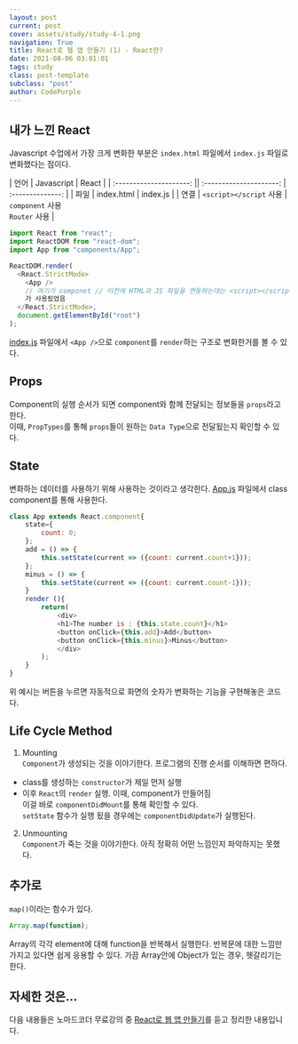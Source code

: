 ```yaml
---
layout: post
current: post
cover: assets/study/study-4-1.png
navigation: True
title: React로 웹 앱 만들기 (1) - React란?
date: 2021-08-06 03:01:01
tags: study
class: post-template
subclass: "post"
author: CodePurple
---
```


## 내가 느낀 React
Javascript 수업에서 가장 크게 변화한 부분은 `index.html` 파일에서 `index.js` 파일로 변화했다는 점이다. <!--break-->

| 언어 | Javascript | React |
| :---------------------: || :---------------------: | :--------------: |
| 파일 | index.html | index.js |
| 연결 | `<script></script` 사용 | `component` 사용 <br> `Router` 사용 |

```javascript
import React from "react";
import ReactDOM from "react-dom";
import App from "components/App";

ReactDOM.render(
  <React.StrictMode>
    <App />
    // 여기가 componet // 이전에 HTML과 JS 파일을 연동하는데는 <script></script>{" "}
    가 사용됬었음
  </React.StrictMode>,
  document.getElementById("root")
);
```

<U>index.js</U> 파일에서 `<App />`으로 `component`를 `render`하는 구조로 변화한거를 볼 수 있다.

## Props

Component의 실행 순서가 되면 component와 함께 전달되는 정보들을 `props`라고 한다. <br>
이때, `PropTypes`를 통해 `props`들이 원하는 `Data Type`으로 전달됬는지 확인할 수 있다.

## State

변화하는 데이터를 사용하기 위해 사용하는 것이라고 생각한다. <U>App.js</U> 파일에서 class component를 통해 사용한다.

```javascript
class App extends React.component{
    state={
        count: 0;
    };
    add = () => {
        this.setState(current => ({count: current.count+1}));
    };
    minus = () => {
        this.setState(current => ({count: current.count-1}));
    }
    render (){
        return(
            <div>
            <h1>The number is : {this.state.count}</h1>
            <button onClick={this.add}>Add</button>
            <button onClick={this.minus}>Minus</button>
            </div>
        );
    }
}
```
위 예시는 버튼을 누르면 자동적으로 화면의 숫자가 변화하는 기능을 구현해놓은 코드다. 

## Life Cycle Method

1. Mounting <br>
`Component`가 생성되는 것을 이야기한다. 프로그램의 진행 순서를 이해하면 편하다. 
- class를 생성하는 `constructor`가 제일 먼저 실행
- 이후 `React`의  `render` 실행. 이때, component가 만들어짐 <br> 
이걸 바로 `componentDidMount`를 통해 확인할 수 있다. <br>
`setState` 함수가 실행 됬을 경우에는 `componentDidUpdate`가 실행된다.
2. Unmounting <br>
`Component`가 죽는 것을 이야기한다. 아직 정확히 어떤 느낌인지 파악하지는 못했다.

## 추가로
`map()`이라는 함수가 있다.
```javascript
Array.map(function);
```
Array의 각각 element에 대해 function을 반복해서 실행한다. 반복문에 대한 느낌만 가지고 있다면 쉽게 응용할 수 있다. 가끔 Array안에 Object가 있는 경우, 헷갈리기는 한다.


## 자세한 것은...
다음 내용들은 노마드코더 무료강의 중 [React로 웹 앱 만들기](https://nomadcoders.co/courses)를 듣고 정리한 내용입니다.
